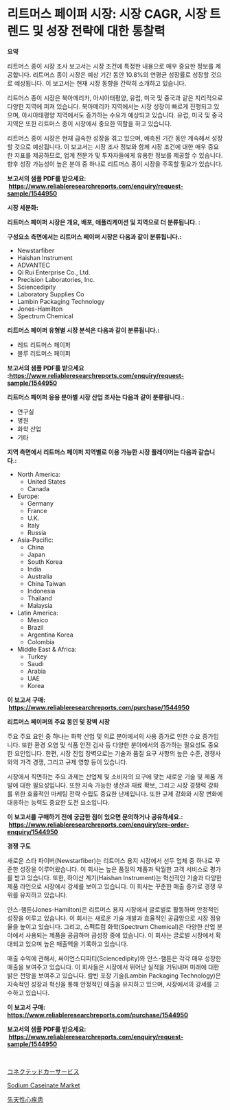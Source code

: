 <p><h1>리트머스 페이퍼 시장: 시장 CAGR, 시장 트렌드 및 성장 전략에 대한 통찰력</h1></p><p><strong>요약</strong></p>
<p><p>리트머스 종이 시장 조사 보고서는 시장 조건에 특정한 내용으로 매우 중요한 정보를 제공합니다. 리트머스 종이 시장은 예상 기간 동안 10.8%의 연평균 성장률로 성장할 것으로 예상됩니다. 이 보고서는 현재 시장 동향을 간략히 소개하고 있습니다.</p><p>리트머스 종이 시장은 북아메리카, 아시아태평양, 유럽, 미국 및 중국과 같은 지리적으로 다양한 지역에 퍼져 있습니다. 북아메리카 지역에서는 시장 성장이 빠르게 진행되고 있으며, 아시아태평양 지역에서도 증가하는 수요가 예상되고 있습니다. 유럽, 미국 및 중국 지역은 또한 리트머스 종이 시장에서 중요한 역할을 하고 있습니다.</p><p>리트머스 종이 시장은 현재 급속한 성장을 겪고 있으며, 예측된 기간 동안 계속해서 성장할 것으로 예상됩니다. 이 보고서는 시장 조사 정보와 함께 시장 조건에 대한 매우 중요한 지표를 제공하므로, 업계 전문가 및 투자자들에게 유용한 정보를 제공할 수 있습니다. 향후 성장 가능성이 높은 분야 중 하나로 리트머스 종이 시장을 주목할 필요가 있습니다.</p></p>
<p><strong>보고서의 샘플 PDF를 받으세요: &nbsp;<a href="https://www.reliableresearchreports.com/enquiry/request-sample/1544950">https://www.reliableresearchreports.com/enquiry/request-sample/1544950</a></strong></p>
<p><strong>시장 세분화:</strong></p>
<p><strong> 리트머스 페이퍼 시장은 개요, 배포, 애플리케이션 및 지역으로 더 분류됩니다. :</strong></p>
<p><strong>구성요소 측면에서는 리트머스 페이퍼 시장은 다음과 같이 분류됩니다.:</strong></p>
<p><ul><li>Newstarfiber</li><li>Haishan Instrument</li><li>ADVANTEC</li><li>Qi Rui Enterprise Co., Ltd.</li><li>Precision Laboratories, Inc.</li><li>Sciencedipity</li><li>Laboratory Supplies Co</li><li>Lambin Packaging Technology</li><li>Jones-Hamilton</li><li>Spectrum Chemical</li></ul></p>
<p><strong> 리트머스 페이퍼 유형별 시장 분석은 다음과 같이 분류됩니다.:</strong></p>
<p><ul><li>레드 리트머스 페이퍼</li><li>블루 리트머스 페이퍼</li></ul></p>
<p><strong>보고서의 샘플 PDF를 받으세요 :<a href="https://www.reliableresearchreports.com/enquiry/request-sample/1544950">https://www.reliableresearchreports.com/enquiry/request-sample/1544950</a></strong></p>
<p><strong> 리트머스 페이퍼 응용 분야별 시장 산업 조사는 다음과 같이 분류됩니다.:</strong></p>
<p><ul><li>연구실</li><li>병원</li><li>화학 산업</li><li>기타</li></ul></p>
<p><strong>지역 측면에서 리트머스 페이퍼 지역별로 이용 가능한 시장 플레이어는 다음과 같습니다.:</strong></p>
<p><ul>
    <li>
        North America:
        <ul>
            <li>United States</li>
            <li>Canada</li>
        </ul>
    </li>
    <li>
        Europe:
        <ul>
            <li>Germany</li>
            <li>France</li>
            <li>U.K.</li>
            <li>Italy</li>
            <li>Russia</li>
        </ul>
    </li>
    <li>
        Asia-Pacific:
        <ul>
            <li>China</li>
            <li>Japan</li>
            <li>South Korea</li>
            <li>India</li>
            <li>Australia</li>
            <li>China Taiwan</li>
            <li>Indonesia</li>
            <li>Thailand</li>
            <li>Malaysia</li>
        </ul>
    </li>
    <li>
        Latin America:
        <ul>
            <li>Mexico</li>
            <li>Brazil</li>
            <li>Argentina Korea</li>
            <li>Colombia</li>
        </ul>
    </li>
    <li>
        Middle East & Africa:
        <ul>
            <li>Turkey</li>
            <li>Saudi</li>
            <li>Arabia</li>
            <li>UAE</li>
            <li>Korea</li>
        </ul>
    </li>
    </ul></p>
<p><strong>이 보고서 구매: &nbsp;<a href="https://www.reliableresearchreports.com/purchase/1544950">https://www.reliableresearchreports.com/purchase/1544950</a></strong></p>
<p><strong>리트머스 페이퍼의 주요 동인 및 장벽 시장</strong></p>
<p><p>주요 주요 요인 중 하나는 화학 산업 및 의료 분야에서의 사용 증가로 인한 수요 증가입니다. 또한 환경 오염 및 식품 안전 검사 등 다양한 분야에서의 증가하는 필요성도 중요한 요인입니다. 한편, 시장 진입 장벽으로는 기술과 품질 요구 사항의 높은 수준, 경쟁사와의 가격 경쟁, 그리고 규제 영향 등이 있습니다.</p><p>시장에서 직면하는 주요 과제는 산업체 및 소비자의 요구에 맞는 새로운 기술 및 제품 개발에 대한 필요성입니다. 또한 지속 가능한 생산과 재료 확보, 그리고 시장 경쟁력 강화를 위한 효율적인 마케팅 전략 수립도 중요한 난제입니다. 또한 규제 강화와 시장 변화에 대응하는 능력도 중요한 도전 요소입니다.</p></p>
<p><strong>이 보고서를 구매하기 전에 궁금한 점이 있으면 문의하거나 공유하세요.: &nbsp;<a href="https://www.reliableresearchreports.com/enquiry/pre-order-enquiry/1544950">https://www.reliableresearchreports.com/enquiry/pre-order-enquiry/1544950</a></strong></p>
<p><strong>경쟁 구도</strong></p>
<p><p>새로운 스타 파이버(Newstarfiber)는 리트머스 용지 시장에서 선두 업체 중 하나로 꾸준한 성장을 이루어왔습니다. 이 회사는 높은 품질의 제품과 탁월한 고객 서비스로 평가를 받고 있습니다. 또한, 하이산 계기(Haishan Instrument)는 혁신적인 기술과 다양한 제품 라인으로 시장에서 강세를 보이고 있습니다. 이 회사는 꾸준한 매출 증가로 경쟁 우위를 유지하고 있습니다.</p><p>얀스-햄튼(Jones-Hamilton)은 리트머스 용지 시장에서 글로벌로 활동하며 안정적인 성장을 이루고 있습니다. 이 회사는 새로운 기술 개발과 효율적인 공급망으로 시장 점유율을 높이고 있습니다. 그리고, 스펙트럼 화학(Spectrum Chemical)은 다양한 산업 분야에서 사용되는 제품을 공급하며 급성장 중에 있습니다. 이 회사는 글로벌 시장에서 확대되고 있으며 높은 매출액을 기록하고 있습니다.</p><p>매출 수익에 관해서, 싸이언스디피티(Sciencedipity)와 얀스-햄튼은 각각 매우 성장한 매출을 보여주고 있습니다. 이 회사들은 시장에서 뛰어난 실적을 거둬내며 미래에 대한 밝은 전망을 보여주고 있습니다. 람빈 포장 기술(Lambin Packaging Technology)은 지속적인 성장과 혁신을 통해 안정적인 매출을 유지하고 있으며, 시장에서의 강세를 고수하고 있습니다.</p></p>
<p><strong>이 보고서 구매: &nbsp; <a href="https://www.reliableresearchreports.com/purchase/1544950">https://www.reliableresearchreports.com/purchase/1544950</a></strong></p>
<p><strong>보고서의 샘플 PDF를 받으세요: &nbsp;<a href="https://www.reliableresearchreports.com/enquiry/request-sample/1544950">https://www.reliableresearchreports.com/enquiry/request-sample/1544950</a></strong><strong></strong></p>
<p>&nbsp;</p>
<p><p><a href="https://github.com/RodHoppe07/Market-Research-Report-List-1/blob/main/918610214741.md">コネクテッドカーサービス</a></p><p><a href="https://metal-farmhouse-e95.notion.site/Sodium-Caseinate-Market-Research-Report-Forecasted-for-Period-from-2024-2031-by-Market-Type-Mark-c86dad0b535f47d3b30d92528e339183">Sodium Caseinate Market</a></p><p><a href="https://github.com/laurenreichert/Market-Research-Report-List-1/blob/main/783280314740.md">先天性心疾患</a></p></p>